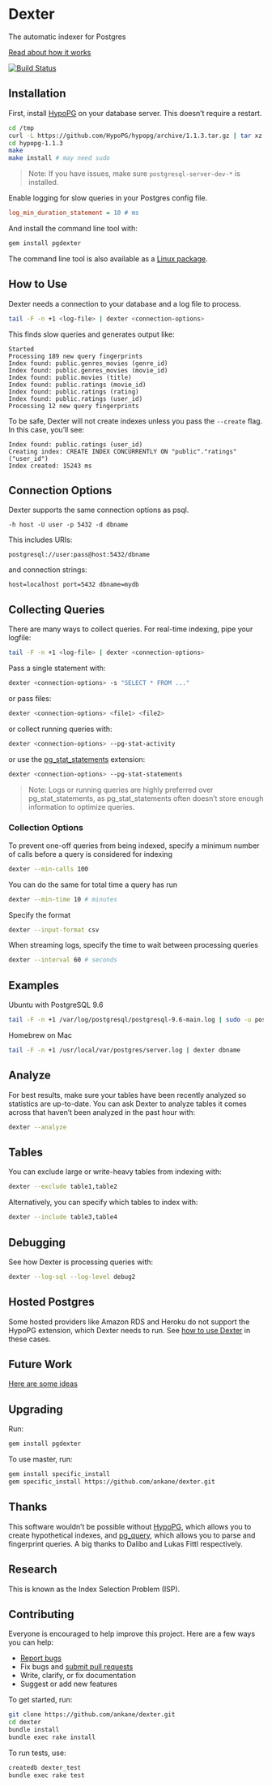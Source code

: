 # Dexter

The automatic indexer for Postgres

[Read about how it works](https://ankane.org/introducing-dexter)

[![Build Status](https://travis-ci.org/ankane/dexter.svg?branch=master)](https://travis-ci.org/ankane/dexter)

## Installation

First, install [HypoPG](https://github.com/HypoPG/hypopg) on your database server. This doesn’t require a restart.

```sh
cd /tmp
curl -L https://github.com/HypoPG/hypopg/archive/1.1.3.tar.gz | tar xz
cd hypopg-1.1.3
make
make install # may need sudo
```

> Note: If you have issues, make sure `postgresql-server-dev-*` is installed.

Enable logging for slow queries in your Postgres config file.

```ini
log_min_duration_statement = 10 # ms
```

And install the command line tool with:

```sh
gem install pgdexter
```

The command line tool is also available as a [Linux package](guides/Linux.md).

## How to Use

Dexter needs a connection to your database and a log file to process.

```sh
tail -F -n +1 <log-file> | dexter <connection-options>
```

This finds slow queries and generates output like:

```
Started
Processing 189 new query fingerprints
Index found: public.genres_movies (genre_id)
Index found: public.genres_movies (movie_id)
Index found: public.movies (title)
Index found: public.ratings (movie_id)
Index found: public.ratings (rating)
Index found: public.ratings (user_id)
Processing 12 new query fingerprints
```

To be safe, Dexter will not create indexes unless you pass the `--create` flag. In this case, you’ll see:

```
Index found: public.ratings (user_id)
Creating index: CREATE INDEX CONCURRENTLY ON "public"."ratings" ("user_id")
Index created: 15243 ms
```

## Connection Options

Dexter supports the same connection options as psql.

```
-h host -U user -p 5432 -d dbname
```

This includes URIs:

```
postgresql://user:pass@host:5432/dbname
```

and connection strings:

```
host=localhost port=5432 dbname=mydb
```

## Collecting Queries

There are many ways to collect queries. For real-time indexing, pipe your logfile:

```sh
tail -F -n +1 <log-file> | dexter <connection-options>
```

Pass a single statement with:

```sh
dexter <connection-options> -s "SELECT * FROM ..."
```

or pass files:

```sh
dexter <connection-options> <file1> <file2>
```

or collect running queries with:

```sh
dexter <connection-options> --pg-stat-activity
```

or use the [pg_stat_statements](https://www.postgresql.org/docs/current/static/pgstatstatements.html) extension:

```sh
dexter <connection-options> --pg-stat-statements
```

> Note: Logs or running queries are highly preferred over pg_stat_statements, as pg_stat_statements often doesn’t store enough information to optimize queries.

### Collection Options

To prevent one-off queries from being indexed, specify a minimum number of calls before a query is considered for indexing

```sh
dexter --min-calls 100
```

You can do the same for total time a query has run

```sh
dexter --min-time 10 # minutes
```

Specify the format

```sh
dexter --input-format csv
```

When streaming logs, specify the time to wait between processing queries

```sh
dexter --interval 60 # seconds
```

## Examples

Ubuntu with PostgreSQL 9.6

```sh
tail -F -n +1 /var/log/postgresql/postgresql-9.6-main.log | sudo -u postgres dexter dbname
```

Homebrew on Mac

```sh
tail -F -n +1 /usr/local/var/postgres/server.log | dexter dbname
```

## Analyze

For best results, make sure your tables have been recently analyzed so statistics are up-to-date. You can ask Dexter to analyze tables it comes across that haven’t been analyzed in the past hour with:

```sh
dexter --analyze
```

## Tables

You can exclude large or write-heavy tables from indexing with:

```sh
dexter --exclude table1,table2
```

Alternatively, you can specify which tables to index with:

```sh
dexter --include table3,table4
```

## Debugging

See how Dexter is processing queries with:

```sh
dexter --log-sql --log-level debug2
```

## Hosted Postgres

Some hosted providers like Amazon RDS and Heroku do not support the HypoPG extension, which Dexter needs to run. See [how to use Dexter](guides/Hosted-Postgres.md) in these cases.

## Future Work

[Here are some ideas](https://github.com/ankane/dexter/issues/1)

## Upgrading

Run:

```sh
gem install pgdexter
```

To use master, run:

```sh
gem install specific_install
gem specific_install https://github.com/ankane/dexter.git
```

## Thanks

This software wouldn’t be possible without [HypoPG](https://github.com/dalibo/hypopg), which allows you to create hypothetical indexes, and [pg_query](https://github.com/lfittl/pg_query), which allows you to parse and fingerprint queries. A big thanks to Dalibo and Lukas Fittl respectively.

## Research

This is known as the Index Selection Problem (ISP).

## Contributing

Everyone is encouraged to help improve this project. Here are a few ways you can help:

- [Report bugs](https://github.com/ankane/dexter/issues)
- Fix bugs and [submit pull requests](https://github.com/ankane/dexter/pulls)
- Write, clarify, or fix documentation
- Suggest or add new features

To get started, run:

```sh
git clone https://github.com/ankane/dexter.git
cd dexter
bundle install
bundle exec rake install
```

To run tests, use:

```sh
createdb dexter_test
bundle exec rake test
```

